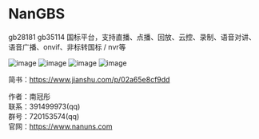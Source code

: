 # NanGBS
gb28181 gb35114 国标平台，支持直播、点播、回放、云控、录制、语音对讲、语音广播、onvif、非标转国标 / nvr等

![image](https://github.com/nanguantong/NanGBS/raw/master/images/NanGBS功能列表.png)
![image](https://github.com/nanguantong/NanGBS/raw/master/images/NanGBS播放示例.jpg)
![image](https://github.com/nanguantong/NanGBS/raw/master/images/NanGBS前端.jpg)
![image](https://github.com/nanguantong/NanGBS/raw/master/images/NanGBS视频上墙.png)

简书：https://www.jianshu.com/p/02a65e8cf9dd

作者：南冠彤  
联系：391499973(qq)  
群号：720153574(qq)  
官网：https://www.nanuns.com    
